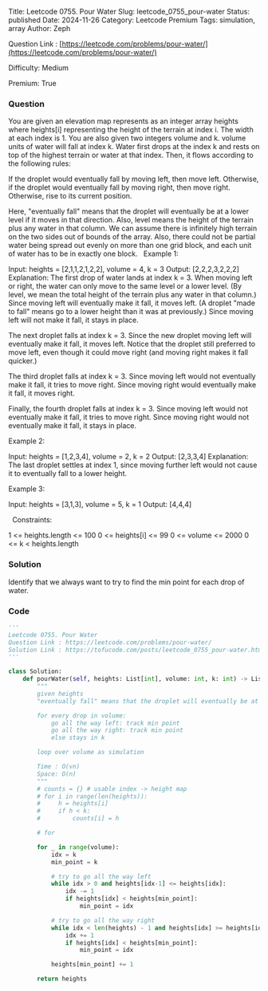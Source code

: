 Title: Leetcode 0755. Pour Water
Slug: leetcode_0755_pour-water
Status: published
Date: 2024-11-26
Category: Leetcode Premium
Tags: simulation, array
Author: Zeph

Question Link : [https://leetcode.com/problems/pour-water/](https://leetcode.com/problems/pour-water/)

Difficulty: Medium

Premium: True

### Question
You are given an elevation map represents as an integer array heights where heights[i] representing the height of the terrain at index i. The width at each index is 1. You are also given two integers volume and k. volume units of water will fall at index k.
Water first drops at the index k and rests on top of the highest terrain or water at that index. Then, it flows according to the following rules:

If the droplet would eventually fall by moving left, then move left.
Otherwise, if the droplet would eventually fall by moving right, then move right.
Otherwise, rise to its current position.

Here, "eventually fall" means that the droplet will eventually be at a lower level if it moves in that direction. Also, level means the height of the terrain plus any water in that column.
We can assume there is infinitely high terrain on the two sides out of bounds of the array. Also, there could not be partial water being spread out evenly on more than one grid block, and each unit of water has to be in exactly one block.
 
Example 1:


Input: heights = [2,1,1,2,1,2,2], volume = 4, k = 3
Output: [2,2,2,3,2,2,2]
Explanation:
The first drop of water lands at index k = 3. When moving left or right, the water can only move to the same level or a lower level. (By level, we mean the total height of the terrain plus any water in that column.)
Since moving left will eventually make it fall, it moves left. (A droplet "made to fall" means go to a lower height than it was at previously.) Since moving left will not make it fall, it stays in place.

The next droplet falls at index k = 3. Since the new droplet moving left will eventually make it fall, it moves left. Notice that the droplet still preferred to move left, even though it could move right (and moving right makes it fall quicker.)

The third droplet falls at index k = 3. Since moving left would not eventually make it fall, it tries to move right. Since moving right would eventually make it fall, it moves right.

Finally, the fourth droplet falls at index k = 3. Since moving left would not eventually make it fall, it tries to move right. Since moving right would not eventually make it fall, it stays in place.


Example 2:

Input: heights = [1,2,3,4], volume = 2, k = 2
Output: [2,3,3,4]
Explanation: The last droplet settles at index 1, since moving further left would not cause it to eventually fall to a lower height.

Example 3:

Input: heights = [3,1,3], volume = 5, k = 1
Output: [4,4,4]

 
Constraints:

1 <= heights.length <= 100
0 <= heights[i] <= 99
0 <= volume <= 2000
0 <= k < heights.length

### Solution

Identify that we always want to try to find the min point for each drop of water.

### Code
```python
'''
Leetcode 0755. Pour Water
Question Link : https://leetcode.com/problems/pour-water/
Solution Link : https://tofucode.com/posts/leetcode_0755_pour-water.html
'''

class Solution:
    def pourWater(self, heights: List[int], volume: int, k: int) -> List[int]:
        """
        given heights
        "eventually fall" means that the droplet will eventually be at a lower level

        for every drop in volume:
            go all the way left: track min point
            go all the way right: track min point
            else stays in k

        loop over volume as simulation

        Time : O(vn)
        Space: O(n)
        """
        # counts = {} # usable index -> height map
        # for i in range(len(heights)):
        #     h = heights[i]
        #     if h < k:
        #         counts[i] = h

        # for

        for _ in range(volume):
            idx = k
            min_point = k

            # try to go all the way left
            while idx > 0 and heights[idx-1] <= heights[idx]:
                idx -= 1
                if heights[idx] < heights[min_point]:
                    min_point = idx

            # try to go all the way right
            while idx < len(heights) - 1 and heights[idx] >= heights[idx+1]:
                idx += 1
                if heights[idx] < heights[min_point]:
                    min_point = idx

            heights[min_point] += 1

        return heights
```

